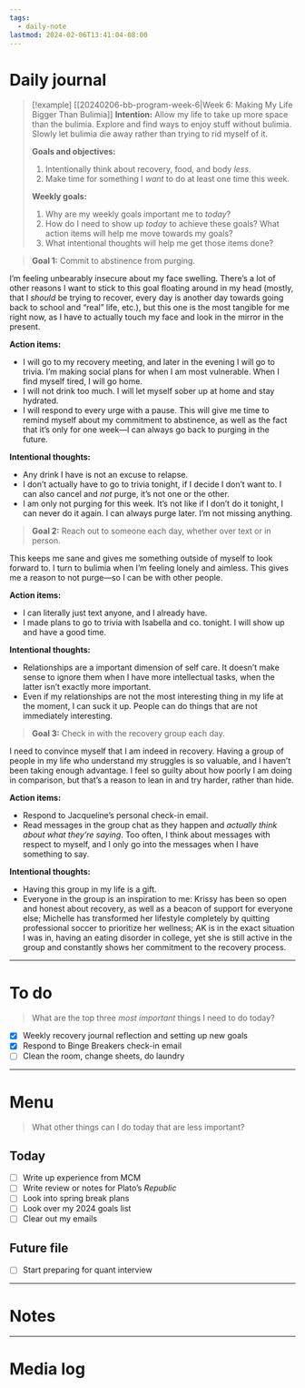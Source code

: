 ```yaml
---
tags:
  - daily-note
lastmod: 2024-02-06T13:41:04-08:00
---
```

# Daily journal

>[!example] [[20240206-bb-program-week-6|Week 6: Making My Life Bigger Than Bulimia]]
>**Intention:** Allow my life to take up more space than the bulimia. Explore and find ways to enjoy stuff without bulimia. Slowly let bulimia die away rather than trying to rid myself of it.
>
>**Goals and objectives:**
>1. Intentionally think about recovery, food, and body *less*.
>2. Make time for something I *want* to do at least one time this week.
>
>**Weekly goals:**
>1. Why are my weekly goals important me to *today*?
>2. How do I need to show up *today* to achieve these goals? What action items will help me move towards my goals?
>3. What intentional thoughts will help me get those items done?

>**Goal 1:** Commit to abstinence from purging.

I’m feeling unbearably insecure about my face swelling. There’s a lot of other reasons I want to stick to this goal floating around in my head (mostly, that I *should* be trying to recover, every day is another day towards going back to school and “real” life, etc.), but this one is the most tangible for me right now, as I have to actually touch my face and look in the mirror in the present.

**Action items:**
- I will go to my recovery meeting, and later in the evening I will go to trivia. I’m making social plans for when I am most vulnerable. When I find myself tired, I will go home.
- I will not drink too much. I will let myself sober up at home and stay hydrated.
- I will respond to every urge with a pause. This will give me time to remind myself about my commitment to abstinence, as well as the fact that it’s only for one week—I can always go back to purging in the future.

**Intentional thoughts:**
- Any drink I have is not an excuse to relapse.
- I don’t actually have to go to trivia tonight, if I decide I don’t want to. I can also cancel and *not* purge, it’s not one or the other.
- I am only not purging for this week. It’s not like if I don’t do it tonight, I can never do it again. I can always purge later. I’m not missing anything.

>**Goal 2:** Reach out to someone each day, whether over text or in person.

This keeps me sane and gives me something outside of myself to look forward to. I turn to bulimia when I’m feeling lonely and aimless. This gives me a reason to not purge—so I can be with other people.

**Action items:**
- I can literally just text anyone, and I already have.
- I made plans to go to trivia with Isabella and co. tonight. I will show up and have a good time.

**Intentional thoughts:**
- Relationships are a important dimension of self care. It doesn’t make sense to ignore them when I have more intellectual tasks, when the latter isn’t exactly more important.
- Even if my relationships are not the most interesting thing in my life at the moment, I can suck it up. People can do things that are not immediately interesting.

>**Goal 3:** Check in with the recovery group each day.

I need to convince myself that I am indeed in recovery. Having a group of people in my life who understand my struggles is so valuable, and I haven’t been taking enough advantage. I feel so guilty about how poorly I am doing in comparison, but that’s a reason to lean in and try harder, rather than hide.

**Action items:**
- Respond to Jacqueline’s personal check-in email.
- Read messages in the group chat as they happen and *actually think about what they’re saying*. Too often, I think about messages with respect to myself, and I only go into the messages when I have something to say.

**Intentional thoughts:**
- Having this group in my life is a gift.
- Everyone in the group is an inspiration to me: Krissy has been so open and honest about recovery, as well as a beacon of support for everyone else; Michelle has transformed her lifestyle completely by quitting professional soccer to prioritize her wellness; AK is in the exact situation I was in, having an eating disorder in college, yet she is still active in the group and constantly shows her commitment to the recovery process.

---
# To do

> What are the top three *most important* things I need to do today?

- [x] Weekly recovery journal reflection and setting up new goals
- [x] Respond to Binge Breakers check-in email
- [ ] Clean the room, change sheets, do laundry

----
# Menu

> What other things can I do today that are less important?
## Today

- [ ] Write up experience from MCM
- [ ] Write review or notes for Plato’s *Republic*
- [ ] Look into spring break plans
- [ ] Look over my 2024 goals list
- [ ] Clear out my emails

## Future file

- [ ] Start preparing for quant interview

---
# Notes

---
# Media log
